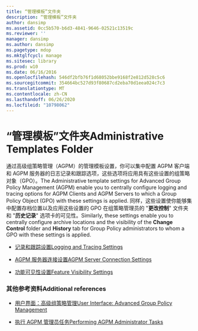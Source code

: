 ```yaml
---
title: “管理模板”文件夹
description: “管理模板”文件夹
author: dansimp
ms.assetid: 0cc5b570-b6d3-4841-9646-02521c13519c
ms.reviewer: ''
manager: dansimp
ms.author: dansimp
ms.pagetype: mdop
ms.mktglfcycl: manage
ms.sitesec: library
ms.prod: w10
ms.date: 06/16/2016
ms.openlocfilehash: 546df2bfb76f1d68052bbe9168f2e812d528c5c6
ms.sourcegitcommit: 354664bc527d93f80687cd2eba70d1eea024c7c3
ms.translationtype: MT
ms.contentlocale: zh-CN
ms.lasthandoff: 06/26/2020
ms.locfileid: "10798062"
---
```

# <span data-ttu-id="cbb54-103">“管理模板”文件夹</span><span class="sxs-lookup"><span data-stu-id="cbb54-103">Administrative Templates Folder</span></span>


<span data-ttu-id="cbb54-104">通过高级组策略管理（AGPM）的管理模板设置，你可以集中配置 AGPM 客户端和 AGPM 服务器的日志记录和跟踪选项，这些选项将应用具有这些设置的组策略对象（GPO）。</span><span class="sxs-lookup"><span data-stu-id="cbb54-104">The Administrative template settings for Advanced Group Policy Management (AGPM) enable you to centrally configure logging and tracing options for AGPM Clients and AGPM Servers to which a Group Policy Object (GPO) with these settings is applied.</span></span> <span data-ttu-id="cbb54-105">同样，这些设置使你能够集中配置存档位置以及应用这些设置的 GPO 在组策略管理员的 "**更改控制**" 文件夹和 "**历史记录**" 选项卡的可见性。</span><span class="sxs-lookup"><span data-stu-id="cbb54-105">Similarly, these settings enable you to centrally configure archive locations and the visibility of the **Change Control** folder and **History** tab for Group Policy administrators to whom a GPO with these settings is applied.</span></span>

-   [<span data-ttu-id="cbb54-106">记录和跟踪设置</span><span class="sxs-lookup"><span data-stu-id="cbb54-106">Logging and Tracing Settings</span></span>](logging-and-tracing-settings-agpm30ops.md)

-   [<span data-ttu-id="cbb54-107">AGPM 服务器连接设置</span><span class="sxs-lookup"><span data-stu-id="cbb54-107">AGPM Server Connection Settings</span></span>](agpm-server-connection-settings-agpm30ops.md)

-   [<span data-ttu-id="cbb54-108">功能可见性设置</span><span class="sxs-lookup"><span data-stu-id="cbb54-108">Feature Visibility Settings</span></span>](feature-visibility-settings-agpm30ops.md)

### <span data-ttu-id="cbb54-109">其他参考资料</span><span class="sxs-lookup"><span data-stu-id="cbb54-109">Additional references</span></span>

-   [<span data-ttu-id="cbb54-110">用户界面：高级组策略管理</span><span class="sxs-lookup"><span data-stu-id="cbb54-110">User Interface: Advanced Group Policy Management</span></span>](user-interface-advanced-group-policy-management-agpm30ops.md)

-   [<span data-ttu-id="cbb54-111">执行 AGPM 管理员任务</span><span class="sxs-lookup"><span data-stu-id="cbb54-111">Performing AGPM Administrator Tasks</span></span>](performing-agpm-administrator-tasks-agpm30ops.md)

 

 





